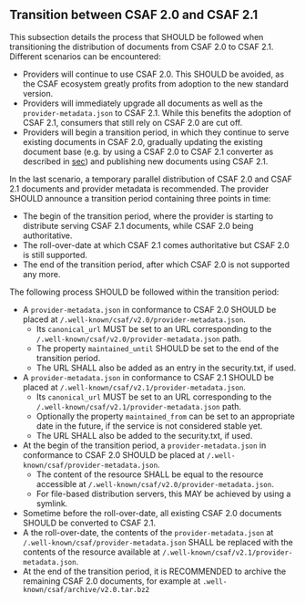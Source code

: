 ## Transition between CSAF 2.0 and CSAF 2.1

This subsection details the process that SHOULD be followed when transitioning the distribution of documents from CSAF 2.0 to CSAF 2.1.
Different scenarios can be encountered:
- Providers will continue to use CSAF 2.0.
  This SHOULD be avoided, as the CSAF ecosystem greatly profits from adoption to the new standard version.
- Providers will immediately upgrade all documents as well as the `provider-metadata.json` to CSAF 2.1.
  While this benefits the adoption of CSAF 2.1, consumers that still rely on CSAF 2.0 are cut off.
- Providers will begin a transition period, in which they continue to serve existing documents in CSAF 2.0, gradually updating the existing
  document base (e.g. by using a CSAF 2.0 to CSAF 2.1 converter as described in [sec](#conformance-clause-18-csaf-2-0-to-csaf-2-1-converter))
  and publishing new documents using CSAF 2.1.

In the last scenario, a temporary parallel distribution of CSAF 2.0 and CSAF 2.1 documents and provider metadata is recommended.
The provider SHOULD announce a transition period containing three points in time:
  - The begin of the transition period, where the provider is starting to distribute serving CSAF 2.1 documents, while CSAF 2.0
    being authoritative.
  - The roll-over-date at which CSAF 2.1 comes authoritative but CSAF 2.0 is still supported.
  - The end of the transition period, after which CSAF 2.0 is not supported any more.

The following process SHOULD be followed within the transition period:
- A `provider-metadata.json` in conformance to CSAF 2.0 SHOULD be placed at `/.well-known/csaf/v2.0/provider-metadata.json`.
  - Its `canonical_url` MUST be set to an URL corresponding to the `/.well-known/csaf/v2.0/provider-metadata.json` path.
  - The property `maintained_until` SHOULD be set to the end of the transition period.
  - The URL SHALL also be added as an entry in the security.txt, if used.
- A `provider-metadata.json` in conformance to CSAF 2.1 SHOULD be placed at `/.well-known/csaf/v2.1/provider-metadata.json`.
  - Its `canonical_url` MUST be set to an URL corresponding to the `/.well-known/csaf/v2.1/provider-metadata.json` path.
  - Optionally the property `maintained_from` can be set to an appropriate date in the future, if the service is not considered stable yet.
  - The URL SHALL also be added to the security.txt, if used.
- At the begin of the transition period, a `provider-metadata.json` in conformance to CSAF 2.0 SHOULD be placed at `/.well-known/csaf/provider-metadata.json`.
  - The content of the resource SHALL be equal to the resource accessible at `/.well-known/csaf/v2.0/provider-metadata.json`.
  - For file-based distribution servers, this MAY be achieved by using a symlink.
- Sometime before the roll-over-date, all existing CSAF 2.0 documents SHOULD be converted to CSAF 2.1.
- A the roll-over-date, the contents of the `provider-metadata.json` at `/.well-known/csaf/provider-metadata.json` SHALL be
  replaced with the contents of the resource available at `/.well-known/csaf/v2.1/provider-metadata.json`.
- At the end of the transition period, it is RECOMMENDED to archive the remaining CSAF 2.0 documents, for example at
  `.well-known/csaf/archive/v2.0.tar.bz2`
